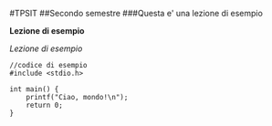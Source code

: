 #TPSIT
##Secondo semestre
###Questa e' una lezione di esempio

**Lezione di esempio**

*Lezione di esempio*

```
//codice di esempio
#include <stdio.h>

int main() {
    printf("Ciao, mondo!\n");
    return 0;
}
```
